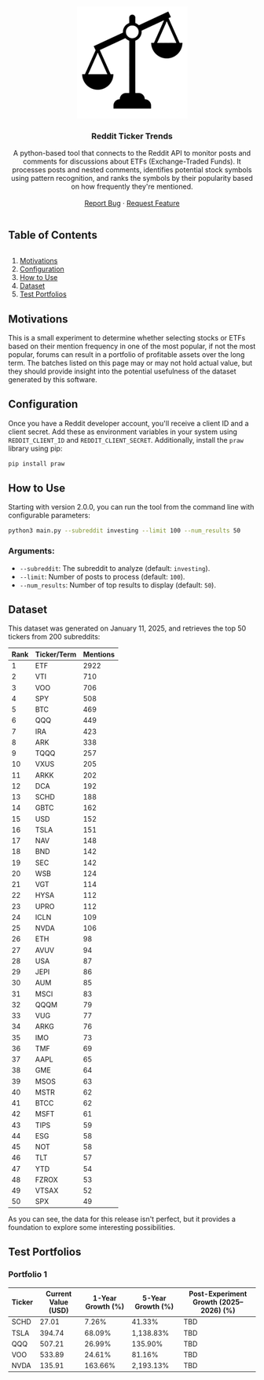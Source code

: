 <!-- PROJECT LOGO -->
<p align="center">
  <a href="https://github.com/mrauer/reddit-ticker-trends">
    <img src="logo.png" alt="Logo">
  </a>

  <h3 align="center">Reddit Ticker Trends</h3>

  <p align="center">A python-based tool that connects to the Reddit API to monitor posts and comments for discussions about ETFs (Exchange-Traded Funds). It processes posts and nested comments, identifies potential stock symbols using pattern recognition, and ranks the symbols by their popularity based on how frequently they're mentioned.
    <br />
    <br />
    <a href="https://github.com/mrauer/reddit-ticker-trends/issues">Report Bug</a>
    ·
    <a href="https://github.com/mrauer/reddit-ticker-trends/issues">Request Feature</a>
  </p>
</p>

<!-- TABLE OF CONTENTS -->
<summary><h2 style="display: inline-block">Table of Contents</h2></summary>
  <ol>
    <li><a href="#motivations">Motivations</a></li>
    <li><a href="#configuration">Configuration</a></li>
    <li><a href="#how-to-use">How to Use</a></li>
    <li><a href="#dataset">Dataset</a></li>
    <li><a href="#test-portfolios">Test Portfolios</a></li>
  </ol>

<!-- MOTIVATIONS -->
## Motivations

This is a small experiment to determine whether selecting stocks or ETFs based on their mention frequency in one of the most popular, if not the most popular, forums can result in a portfolio of profitable assets over the long term. The batches listed on this page may or may not hold actual value, but they should provide insight into the potential usefulness of the dataset generated by this software.

<!-- CONFIGURATION -->
## Configuration

Once you have a Reddit developer account, you'll receive a client ID and a client secret. Add these as environment variables in your system using `REDDIT_CLIENT_ID` and `REDDIT_CLIENT_SECRET`. Additionally, install the `praw` library using pip:

```sh
pip install praw
```

<!-- HOW TO USE -->
## How to Use

Starting with version 2.0.0, you can run the tool from the command line with configurable parameters:

```sh
python3 main.py --subreddit investing --limit 100 --num_results 50
```

### Arguments:

- `--subreddit`: The subreddit to analyze (default: `investing`).
- `--limit`: Number of posts to process (default: `100`).
- `--num_results`: Number of top results to display (default: `50`).

<!-- DATASET -->
## Dataset

This dataset was generated on January 11, 2025, and retrieves the top 50 tickers from 200 subreddits:

| Rank | Ticker/Term | Mentions |
| ---- | ----------- | -------- |
| 1    | ETF         | 2922     |
| 2    | VTI         | 710      |
| 3    | VOO         | 706      |
| 4    | SPY         | 508      |
| 5    | BTC         | 469      |
| 6    | QQQ         | 449      |
| 7    | IRA         | 423      |
| 8    | ARK         | 338      |
| 9    | TQQQ        | 257      |
| 10   | VXUS        | 205      |
| 11   | ARKK        | 202      |
| 12   | DCA         | 192      |
| 13   | SCHD        | 188      |
| 14   | GBTC        | 162      |
| 15   | USD         | 152      |
| 16   | TSLA        | 151      |
| 17   | NAV         | 148      |
| 18   | BND         | 142      |
| 19   | SEC         | 142      |
| 20   | WSB         | 124      |
| 21   | VGT         | 114      |
| 22   | HYSA        | 112      |
| 23   | UPRO        | 112      |
| 24   | ICLN        | 109      |
| 25   | NVDA        | 106      |
| 26   | ETH         | 98       |
| 27   | AVUV        | 94       |
| 28   | USA         | 87       |
| 29   | JEPI        | 86       |
| 30   | AUM         | 85       |
| 31   | MSCI        | 83       |
| 32   | QQQM        | 79       |
| 33   | VUG         | 77       |
| 34   | ARKG        | 76       |
| 35   | IMO         | 73       |
| 36   | TMF         | 69       |
| 37   | AAPL        | 65       |
| 38   | GME         | 64       |
| 39   | MSOS        | 63       |
| 40   | MSTR        | 62       |
| 41   | BTCC        | 62       |
| 42   | MSFT        | 61       |
| 43   | TIPS        | 59       |
| 44   | ESG         | 58       |
| 45   | NOT         | 58       |
| 46   | TLT         | 57       |
| 47   | YTD         | 54       |
| 48   | FZROX       | 53       |
| 49   | VTSAX       | 52       |
| 50   | SPX         | 49       |

As you can see, the data for this release isn't perfect, but it provides a foundation to explore some interesting possibilities.

<!-- TEST PORTFOLIOS -->
## Test Portfolios

### Portfolio 1

| Ticker | Current Value (USD) | 1-Year Growth (%) | 5-Year Growth (%) | Post-Experiment Growth (2025–2026) (%) |
| ------ | ------------------- | ----------------- | ----------------- | -------------------------------------- |
| SCHD   | 27.01               | 7.26%             | 41.33%            | TBD                                    |
| TSLA   | 394.74              | 68.09%            | 1,138.83%         | TBD                                    |
| QQQ    | 507.21              | 26.99%            | 135.90%           | TBD                                    |
| VOO    | 533.89              | 24.61%            | 81.16%            | TBD                                    |
| NVDA   | 135.91              | 163.66%           | 2,193.13%         | TBD                                    |
